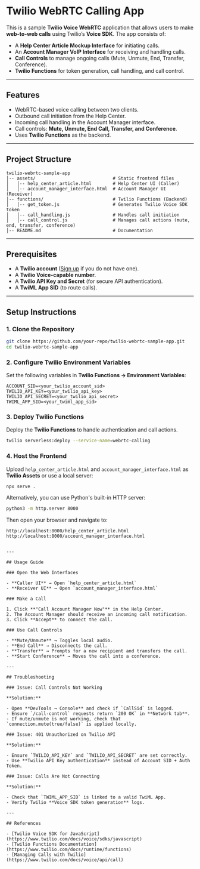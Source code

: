 # Twilio WebRTC Calling App

This is a sample **Twilio Voice WebRTC** application that allows users to make **web-to-web calls** using Twilio’s **Voice SDK**. The app consists of:

- A **Help Center Article Mockup Interface** for initiating calls.
- An **Account Manager VoIP Interface** for receiving and handling calls.
- **Call Controls** to manage ongoing calls (Mute, Unmute, End, Transfer, Conference).
- **Twilio** **Functions** for token generation, call handling, and call control.

---

## Features

- WebRTC-based voice calling between two clients.
- Outbound call initiation from the Help Center.
- Incoming call handling in the Account Manager interface.
- Call controls: **Mute, Unmute, End Call, Transfer, and Conference**.
- Uses **Twilio Functions** as the backend.

---

## Project Structure

```
twilio-webrtc-sample-app
│-- assets/                             # Static frontend files
│   │-- help_center_article.html        # Help Center UI (Caller)
│   │-- account_manager_interface.html  # Account Manager UI (Receiver)
│-- functions/                          # Twilio Functions (Backend)
│   │-- get_token.js                    # Generates Twilio Voice SDK token
│   │-- call_handling.js                # Handles call initiation
│   │-- call_control.js                 # Manages call actions (mute, end, transfer, conference)
│-- README.md                           # Documentation
```

---

## Prerequisites

- A **Twilio account** ([Sign up](https://www.twilio.com/try-twilio) if you do not have one).
- A **Twilio Voice-capable number**.
- A **Twilio API Key and Secret** (for secure API authentication).
- A **TwiML App SID** (to route calls).

---

## Setup Instructions

### 1. Clone the Repository

```bash
git clone https://github.com/your-repo/twilio-webrtc-sample-app.git
cd twilio-webrtc-sample-app
```

### 2. Configure Twilio Environment Variables

Set the following variables in **Twilio Functions → Environment Variables**:

```
ACCOUNT_SID=<your_twilio_account_sid>
TWILIO_API_KEY=<your_twilio_api_key>
TWILIO_API_SECRET=<your_twilio_api_secret>
TWIML_APP_SID=<your_twiml_app_sid>
```

### 3. Deploy Twilio Functions

Deploy the **Twilio Functions** to handle authentication and call actions.

```bash
twilio serverless:deploy --service-name=webrtc-calling
```

### 4. Host the Frontend

Upload `help_center_article.html` and `account_manager_interface.html` as **Twilio Assets** or use a local server:

```bash
npx serve .
```

Alternatively, you can use Python's built-in HTTP server:

```bash
python3 -m http.server 8000
```

Then open your browser and navigate to:

```
http://localhost:8000/help_center_article.html
http://localhost:8000/account_manager_interface.html
```
```

---

## Usage Guide

### Open the Web Interfaces

- **Caller UI** → Open `help_center_article.html`
- **Receiver UI** → Open `account_manager_interface.html`

### Make a Call

1. Click **"Call Account Manager Now"** in the Help Center.
2. The Account Manager should receive an incoming call notification.
3. Click **Accept** to connect the call.

### Use Call Controls

- **Mute/Unmute** → Toggles local audio.
- **End Call** → Disconnects the call.
- **Transfer** → Prompts for a new recipient and transfers the call.
- **Start Conference** → Moves the call into a conference.

---

## Troubleshooting

### Issue: Call Controls Not Working

**Solution:**

- Open **DevTools → Console** and check if `CallSid` is logged.
- Ensure `/call-control` requests return `200 OK` in **Network tab**.
- If mute/unmute is not working, check that `connection.mute(true/false)` is applied locally.

### Issue: 401 Unauthorized on Twilio API

**Solution:**

- Ensure `TWILIO_API_KEY` and `TWILIO_API_SECRET` are set correctly.
- Use **Twilio API Key authentication** instead of Account SID + Auth Token.

### Issue: Calls Are Not Connecting

**Solution:**

- Check that `TWIML_APP_SID` is linked to a valid TwiML App.
- Verify Twilio **Voice SDK token generation** logs.

---

## References

- [Twilio Voice SDK for JavaScript](https://www.twilio.com/docs/voice/sdks/javascript)
- [Twilio Functions Documentation](https://www.twilio.com/docs/runtime/functions)
- [Managing Calls with Twilio](https://www.twilio.com/docs/voice/api/call)

